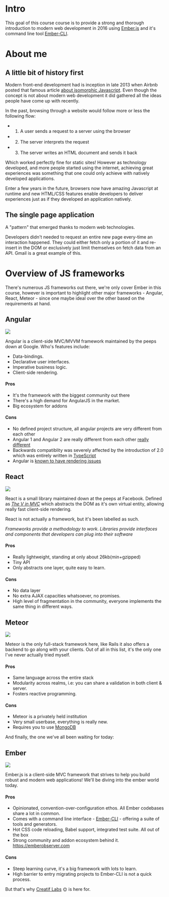 # Intro

This goal of this course course is to provide a strong and thorough introduction to modern web development in 2016 using [Ember.js](http://emberjs.com/) and it's command line tool [Ember-CLI](http://ember-cli.com/).

# About me

##  A little bit of history first

Modern front-end development had is inception in late 2013 when
Airbnb posted that famous article [about isomorphic Javascript](http://nerds.airbnb.com/isomorphic-javascript-future-web-apps/). Even though the concept is not about modern web development it did gathered all the ideas people have come up with recently.

In the past, browsing through a website would follow more or less the following flow:

- 1) A user sends a request to a server using the browser
- 2) The server interprets the request
- 3) The server writes an HTML document and sends it back

Which worked perfectly fine for static sites! However as technology developed, and more people started using the internet, achieving great experiences was something that one could only achieve with natively developed applications.

Enter a few years in the future, browsers now have amazing Javascript at runtime and new HTML/CSS features enable developers to deliver experiences just as if they developed an application natively.

## The single page application

A "pattern" that emerged thanks to modern web technologies.

Developers didn't needed to request an entire new page every-time an interaction happened. They could either fetch only a portion of it and re-insert in the DOM or exclusively just limit themselves on fetch data from an API. Gmail is a great example of this.

# Overview of JS frameworks

There's numerous JS frameworks out there, we're only cover Ember in this course, however is important to highlight other major frameworks - Angular, React, Meteor - since one maybe ideal over the other based on the requirements at hand.

## Angular

![](http://photos2.meetupstatic.com/photos/event/b/5/6/0/global_341146432.jpeg)

Angular is a client-side MVC/MVVM framework maintained by the peeps down at Google. Who's features include:

- Data-bindings.
- Declarative user interfaces.
- Imperative business logic.
- Client-side rendering.

#### Pros

- It's the framework with the biggest community out there
- There's a high demand for AngularJS in the market.
- Big ecosystem for addons

#### Cons

- No defined project structure, all angular projects are very different from each other
- Angular 1 and Angular 2 are really different from each other [really different](https://dzone.com/articles/typed-front-end-with-angular-2)
- Backwards compatiblity was severely affected by the introduction of 2.0 which was entirely written in [TypeScript](http://www.typescriptlang.org/)
- Angular is [known to have rendering issues](https://docs.angularjs.org/api/ng/directive/ngCloak)

## React

![](https://assets.toptal.io/uploads/blog/category/logo/291/react.png)

React is a small library maintained down at the peeps at Facebook. Defined as [*The V in MVC*](https://facebook.github.io/react/) which abstracts the DOM as it's own virtual entity, allowing really fast client-side rendering.

React is not actually a framework, but it's been labelled as such.

*Frameworks provide a methodology to work. Libraries provide interfaces and components that developers can plug into their software*

#### Pros

- Really lightweight, standing at only about 26kb(min+gzipped)
- Tiny API
- Only abstracts one layer, quite easy to learn.

#### Cons

- No data layer
- No extra AJAX capacities whatsoever, no promises.
- High level of fragmentation in the community, everyone implements the same thing in different ways.

## Meteor

![](http://meteortips.com/assets/images/meteor-logo.png)

Meteor is the only full-stack framework here, like Rails it also offers a backend to go along with your clients. Out of all in this list, it's the only one I've never actually tried myself.

#### Pros

- Same language across the entire stack
- Modularity across realms, i.e: you can share a validation in both client & server.
- Fosters reactive programming.

#### Cons

- Meteor is a privately held institution
- Very small userbase, everything is really new.
- Requires you to use [MongoDB](http://cryto.net/~joepie91/blog/2015/07/19/why-you-should-never-ever-ever-use-mongodb/)

And finally, the one we've all been waiting for today:

## Ember

![](http://www.gravatar.com/avatar/0cf15665a9146ba852bf042b0652780a?s=200)

Ember.js is a client-side MVC framework that strives to help you build robust and modern web applications! We'll be diving into the ember world today.

#### Pros

- Opinionated, convention-over-configuration ethos. All Ember codebases share a lot in common.
- Comes with a command line interface - [Ember-CLI](http://ember-cli.com/) - offering a suite of tools and generators.
- Hot CSS code reloading, Babel support, integrated test suite. All out of the box
- Strong community and addon ecosystem behind it. https://emberobserver.com

#### Cons

- Steep learning curve, it's a big framework with lots to learn.
- High barrier to entry migrating projects to Ember-CLI is not a quick process.

But that's why [Creatif Labs](#TODO) :sun_with_face: is here for.
